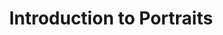---
title: Introduction to Portraits
slides:
  - title: Introduction to Portraits
    content_markdown: '# Introduction to Portraits'
    background_color: '#a3e297'
    background_image:
    background_size: cover
  - title: Portrait/ Self Portrait
    content_markdown: >-
      Portrait: A painting, drawing, photograph, engraving, or sculpture of a
      person, especially one depicting only the face or head and shoulders. A
      broader definition of portraits can include things like animals or groups
      of people.&nbsp;


      Self-portrait: A portrait of an artist produced or created by that
      artist.&nbsp;


      &nbsp;
    background_color: '#a3e297'
    background_image:
    background_size: cover
  - title: Friday Kahlo
    content_markdown: >-
      ## Frida Kahlo


      Mexican, Born 1907. Best known for her self portraits that she completed
      after being confined to bed for three months following a bus
      accident.&nbsp;


      Work 1: &nbsp;[Self Portrait with Necklace of Thorns,
      &nbsp;1940](https://www.fridakahlo.org/self-portrait-with-necklace-of-thorns.jsp)


      Work 2: [Thinking About Death,
      1943](https://www.fridakahlo.org/thinking-about-death.jsp)


      Work 3:&nbsp;[Diego in My Thoughts,
      1940](https://www.fridakahlo.org/self-portrait-as-a-tehuana.jsp)


      Work 4:&nbsp;[Self Portrait Along the Boarder Line Between Mexico and the
      United States,
      1932](https://www.fridakahlo.org/self-portrait-along-the-boarder-line-between-mexico-and-the-united-states.jsp)


      (Sources linked to artwork names)
    background_color: '#a3e297'
    background_image:
    background_size: cover
  - title: Frida Painting
    content_markdown:
    background_color: '#a3e297'
    background_image: /uploads/introduction-to-portraits/tumblr-pnc6airnt41t5cx8so1-640.jpg
    background_size: contain
  - title: 'Self Portrait with Necklace of Thorns,  1940'
    content_markdown:
    background_color: '#a3e297'
    background_image: >-
      /uploads/introduction-to-portraits/self-portrait-with-necklace-of-thorns.jpg
    background_size: contain
  - title: Thinking About Death
    content_markdown:
    background_color: '#a3e297'
    background_image: /uploads/introduction-to-portraits/thinking-about-death.jpg
    background_size: cover
  - title: Diego in My Thoughts
    content_markdown:
    background_color: '#a3e297'
    background_image: /uploads/introduction-to-portraits/self-portrait-as-a-tehuana.jpg
    background_size: contain
  - title: Self Portrait Along the Boarder Line Between Mexico and the United States
    content_markdown:
    background_color: '#a3e297'
    background_image: >-
      /uploads/introduction-to-portraits/self-portrait-along-the-boarder-line-between-mexico-and-the-united-states.jpg
    background_size: cover
  - title: Kihende Wiley
    content_markdown: >-
      ## Kihende Wiley&nbsp;


      American, born 1977. Best known for his large oil paintings depicting
      African American Men in classical poses.&nbsp;


      Work 1: &nbsp;[Saint Adrian, 2006](https://kehindewiley.com/works/scenic/)


      Work 2: [Ice T,
      2005](http://camscadiblog.blogspot.com/2012/08/kehinde-wiley-and-inter-textuality.html)


      Work 3:&nbsp;[President Barack Obama,
      2018](https://npg.si.edu/object/npg_NPG.2018.16?destination=edan-search/default_search%3Freturn_all%3D1%26edan_local%3D1%26edan_q%3DOBAMA)


      (Sources linked to artwork names)
    background_color: '#a3e297'
    background_image:
    background_size: cover
  - title:
    content_markdown:
    background_color: '#a3e297'
    background_image: /uploads/introduction-to-portraits/7.PNG
    background_size: contain
  - title: Ice T
    content_markdown:
    background_color: '#a3e297'
    background_image: /uploads/introduction-to-portraits/5.PNG
    background_size: contain
  - title: 'President Barack Obama, 2018'
    content_markdown:
    background_color: '#a3e297'
    background_image: /uploads/introduction-to-portraits/capture4-1.PNG
    background_size: contain
  - title: 'Kehinde Wiley: The art of presidential portraits'
    content_markdown: >-
      ## Kehinde Wiley: The art of presidential portraits


      [https://www.youtube.com/watch?v=XjRHbwrn4wA](https://www.youtube.com/watch?v=XjRHbwrn4wA)
    background_color: '#a3e297'
    background_image: /uploads/introduction-to-portraits/capture3.PNG
    background_size: cover
  - title:
    content_markdown:
    background_color: '#a3e297'
    background_image:
    background_size: cover
  - title:
    content_markdown:
    background_color: '#a3e297'
    background_image:
    background_size: cover
  - title:
    content_markdown:
    background_color: '#a3e297'
    background_image:
    background_size: cover
  - title:
    content_markdown:
    background_color: '#a3e297'
    background_image:
    background_size: cover
  - title:
    content_markdown:
    background_color: '#a3e297'
    background_image:
    background_size: cover
  - title: Sources
    content_markdown:
    background_color: '#a3e297'
    background_image:
    background_size: cover
  - title:
    content_markdown:
    background_color: '#a3e297'
    background_image:
    background_size: cover
  - title:
    content_markdown:
    background_color: '#a3e297'
    background_image:
    background_size: cover
  - title: How to Draw the Head from Any Angle
    content_markdown: >-
      ## How to Draw the Head from Any Angle


      [youtube.com/watch?v=1EPNYWeEf1U&t=0s](youtube.com/watch?v=1EPNYWeEf1U&amp;t=0s)


      &nbsp;
    background_color: '#a3e297'
    background_image: /uploads/introduction-to-portraits/capture2.PNG
    background_size: cover
tags:
---